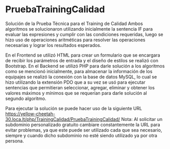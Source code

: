 # PruebaTrainingCalidad
Solución de la Prueba Técnica para el Training de Calidad 
Ambos algoritmos se solucionaron utilizando inicialmente la sentencia IF para evaluar las expresiones y cumplir con las condiciones requeridas, luego
se hizo uso de operaciones aritméticas para resolver las operaciones necesarias y lograr los resultados esperados.

En el Frontend se utilizó HTML para crear un formulario que se encargara de recibir los parámetros de entrada y el diseño de estilos se realizó con Bootstrap.
En el Backend se utilizó PHP para darle solución a los algoritmos como se mencionó inicialmente, para almacenar la información de los equipajes se realizó 
la conexión con la base de datos MySQL, lo cual se hizo utilizando la extensión PDO que a su vez se usó para ejecutar sentencias que permitieran 
seleccionar, agregar, eliminar y obtener los valores máximos y mínimos que se requerían para darle solución al segundo algoritmo.

Para ejecutar la solución se puede hacer uso de la siguiente URL https://yellow-cheetah-30.loca.lt/php/TrainingCalidad/PruebaTrainingCalidad/
Nota: Al solicitar un subdominio personalizado gratuito cambiare constantemente la URL para evitar problemas, ya que este puede ser utilizado cada que sea necesario, siempre y cuando dicho subdominio no esté siendo utilizado ya por otra persona.

